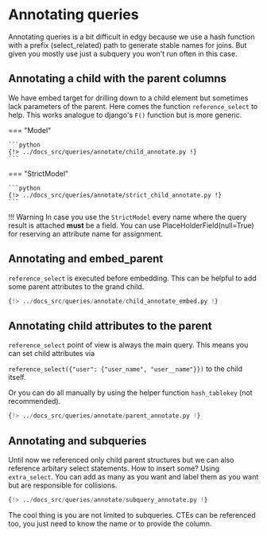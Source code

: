 # Annotating queries

Annotating queries is a bit difficult in edgy because we use a hash function with a prefix (select_related) path to
generate stable names for joins.
But given you mostly use just a subquery you won't run often in this case.

## Annotating a child with the parent columns

We have embed target for drilling down to a child element but sometimes lack parameters of the parent.
Here comes the function `reference_select` to help. This works analogue to django's `F()` function but is more generic.


=== "Model"

    ```python
    {!> ../docs_src/queries/annotate/child_annotate.py !}
    ```

=== "StrictModel"

    ```python
    {!> ../docs_src/queries/annotate/strict_child_annotate.py !}
    ```

!!! Warning
    In case you use the `StrictModel` every name where the query result is attached **must** be a field.
    You can use PlaceHolderField(null=True) for reserving an attribute name for assignment.

## Annotating and embed_parent

`reference_select` is executed before embedding. This can be helpful to add some parent attributes to the grand child.

```python
{!> ../docs_src/queries/annotate/child_annotate_embed.py !}
```

## Annotating child attributes to the parent

`reference_select` point of view is always the main query. This means you can set child attributes via

`reference_select({"user": {"user_name", "user__name"}})` to the child itself.

Or you can do all manually by using the helper function `hash_tablekey` (not recommended).

```python
{!> ../docs_src/queries/annotate/parent_annotate.py !}
```

## Annotating and subqueries

Until now we referenced only child parent structures but we can also reference arbitary select statements.
How to insert some? Using `extra_select`.
You can add as many as you want and label them as you want but are responsible for collisions.

```python
{!> ../docs_src/queries/annotate/subquery_annotate.py !}
```

The cool thing is you are not limited to subqueries. CTEs can be referenced too, you just need to know the name or to provide the column.
